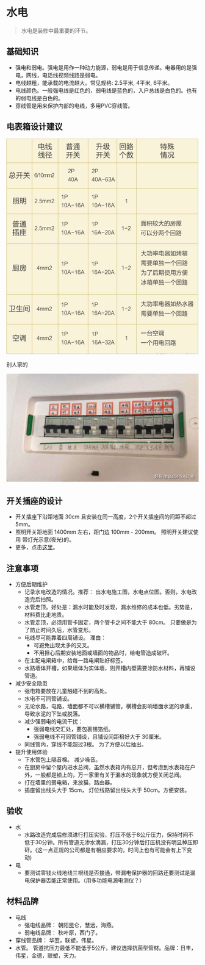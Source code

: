 # 水电
> 水电是装修中最重要的环节。

## 基础知识
* 强电和弱电。强电是用作一种动力能源，弱电是用于信息传递。电器用的是强电，网线，电话线视频线路是弱电。
* 电线越粗，能承载的电流越大。常见规格: 2.5平米, 4平米, 6平米。
* 电线颜色。一般强电线是红色的，弱电线是蓝色的，入户总线是白色的。也有的弱电线是白色的。
* 穿线管是用来保护内部的电线，多用PVC穿线管。

## 电表箱设计建议
![](electricity-design-suggestion.png)

别人家的

![](electricity-design-demo.png)

## 开关插座的设计
* 开关插座下沿距地面 30cm 且安装在同一高度，2个开关插座间的间距不超过 5mm。
* 照明开关距地面 1400mm 左右，距门边 100mm - 200mm。 照明开关建议使用 带灯光示意(夜光)的。
* 更多，点击[这里](https://m.haohaozhu.cn/blank/0000gy505000bhb7.html?is_share_activity=1&?is_share_activity=1)。

## 注意事项
* 方便后期维护
  * 记录水电改造的情况。推荐： 出水电施工图，水电点位图。否则，水电改造完后拍照。
  * 水管走顶。好处是：漏水时能及时发现，漏水维修的成本也低。劣势是，材料费比走地贵。
  * 水管走顶，必须用管卡固定，两个管卡之间不能大于 80cm。 只要做是为了防止时间久后，水管变形。
  * 电线尽可能靠着四周铺设。 理由：
    * 可避免出现太多的交叉。
    * 不用担心后期安装地面或墙面的物品时，给电管造成破坏。
  * 在主配电闸箱中，给每一路电闸贴好标签。
  * 水路墙体开槽，如果墙体为实体墙，则开槽内壁需要涂防水材料，再铺设管道。
* 减少安全隐患
  * 强电箱要放在儿童触碰不到的高处。
  * 水电不可同管铺设。
  * 无论水路，电路，墙面都不可以横槽铺管。横槽会影响墙面水泥的承重，导致水泥的下坠或脱落。
  * 减少强弱电的电流干扰：
    * 强弱电线交汇处，要包裹锡箔纸。
    * 强弱电线不可同管铺设，且铺设间距租好大于 30厘米。
  * 同线管内，穿线不能超过3根。 为了方便以后抽出。
* 提升使用体验
  * 下水管包上隔音棉。 减少噪音。
  * 在厨房中留个屋内进水总阀，虽然水表箱内有总开，但考虑到水表箱在户外，一般都是锁上的，万一家里有关于漏水的现象就方便关闭总阀。
  * 打在墙里的弱电箱，来放猫，路由器。
  * 插座留出线头大于 15cm， 灯位线路留出线头大于 50cm。方便安装。

## 验收
* 水
  * 水路改造完成后修须进行打压实验，打压不低于8公斤压力，保持时间不低于30分钟。所有管道无渗水滴漏，打压30分钟后打压机没有明显棹压即矸。(这一点正规的公司都是有相应要求的，时间上也有可能会有上下变动)
* 电
  * 要测试零钱火线地线三根线是否接通，带漏电保护器的回路还要测试是漏电保护器否能正常使用。（用多功能电源电测仪？）

## 材料品牌
* 电线
  * 强电线品牌： 朝阳昆仑，慧远，海燕。
  * 弱电线品牌： 秋叶原，西门子。
* 穿线管品牌： 华翌，联塑，伟星。
* 水管。 管道抗压力最低不能低于5公斤，建议选择抗菌型管材。品牌：日丰，伟星，金德，联塑，天力。